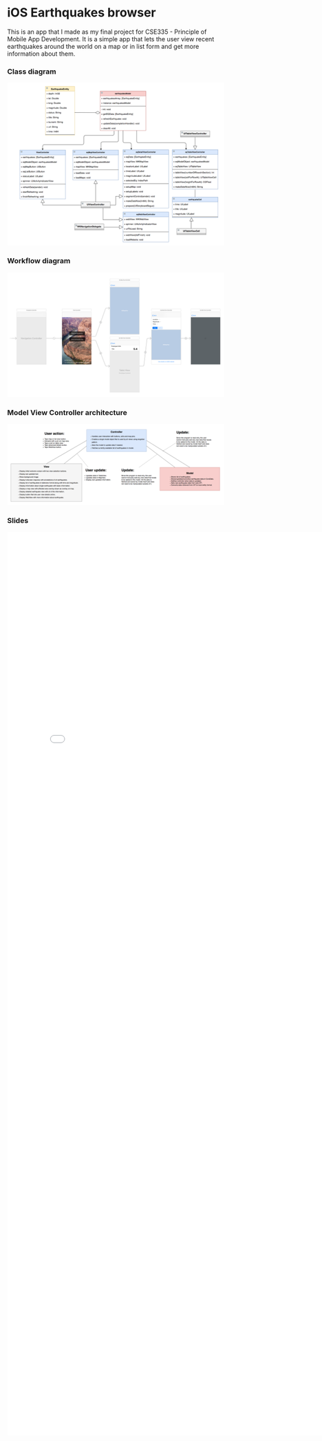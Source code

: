 # iOS Earthquakes browser

This is an app that I made as my final project for CSE335 - Principle of Mobile App Development. It is a simple app that lets the user view recent earthquakes around the world on a map or in list form and get more information about them.

### Class diagram
![class diagram]( /images/cd.png )

### Workflow diagram
![workflow diagram]( /images/flow.png )

### Model View Controller architecture
![mvc diagram]( /images/mvc.png )

### Slides
<embed src="/images/Final Presentation.pdf" width="800px" height="2100px" />

